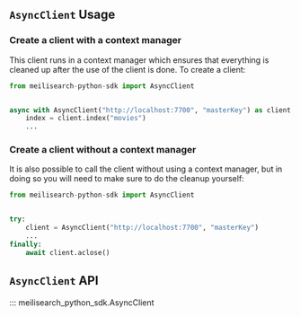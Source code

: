 ## `AsyncClient` Usage

### Create a client with a context manager

This client runs in a context manager which ensures that everything is cleaned up after the use of
the client is done. To create a client:

```py
from meilisearch-python-sdk import AsyncClient


async with AsyncClient("http://localhost:7700", "masterKey") as client:
    index = client.index("movies")
    ...
```

### Create a client without a context manager

It is also possible to call the client without using a context manager, but in doing so you will
need to make sure to do the cleanup yourself:

```py
from meilisearch-python-sdk import AsyncClient


try:
    client = AsyncClient("http://localhost:7700", "masterKey")
    ...
finally:
    await client.aclose()

```

## `AsyncClient` API

::: meilisearch_python_sdk.AsyncClient
